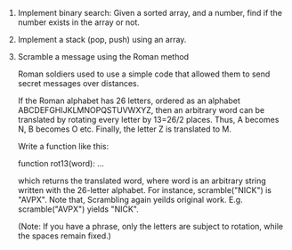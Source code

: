 1. Implement binary search: Given a sorted array, and a number, find if the number exists in the array or not. 
1. Implement a stack (pop, push) using an array.
1. Scramble a message using the Roman method 

    Roman soldiers used to use a simple code that allowed them to send secret messages over distances. 

    If the Roman alphabet has 26 letters, ordered as an alphabet ABCDEFGHIJKLMNOPQSTUVWXYZ, then an arbitrary word can be translated by rotating every letter by 13=26/2 places. Thus, A becomes N, B becomes O etc. Finally, the letter Z is translated to M.

    Write a function like this:

    function rot13(word): ...

    which returns the translated word, where word is an arbitrary string written with the 26-letter alphabet. For instance, scramble("NICK") is "AVPX". Note that,  Scrambling again yeilds original work. E.g. scramble("AVPX") yields "NICK".

    (Note: If you have a phrase, only the letters are subject to rotation, while the spaces remain fixed.)